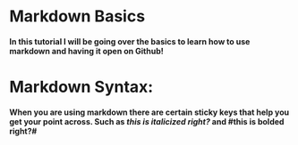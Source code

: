 # Markdown Basics

#### In this tutorial I will be going over the basics to learn how to use markdown and having it open on Github!

# Markdown Syntax:

#### When you are using markdown there are certain sticky keys that help you get your point across. Such as *this is italicized right?* and #this is bolded right?# 


